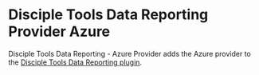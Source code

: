 # Disciple Tools Data Reporting Provider Azure
Disciple Tools Data Reporting - Azure Provider adds the Azure provider to the [Disciple Tools Data Reporting plugin](https://github.com/cairocoder01/disciple-tools-data-reporting).
